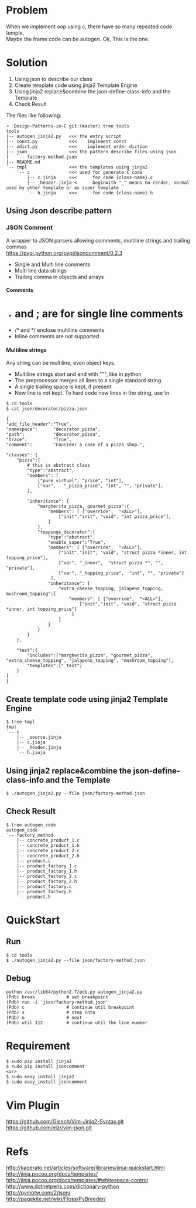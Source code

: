 # Problem

When we implement oop using c, there have so many repeated code temple,  
Maybe the frame code can be autogen. Ok, This is the one.  

# Solution

1. Using json to describe our class
2. Create template code using jinja2 Template Engine
3. Using jinja2 replace&combine the json-define-class-info and the Template
4. Check Result

The files like following:
```
➜  Design-Patterns-in-C git:(master) tree tools
tools
|-- autogen_jinja2.py   <<< the entry script
|-- const.py            <<<    implement const
|-- odict.py            <<<    implement order diction
|-- json                <<< the pattern describe files using json
|   `-- factory-method.json
|-- README.md
`-- tmpl                <<< the templates using jinja2
    `-- c               <<< used for generate C code
        |-- c.jinja     <<<      for code {class-name}.c
        |-- _header.jinja <      beginwith "_" means no-render, normal used by other template or as super template
        `-- h.jinja     <<<      for code {class-name}.h
```

## Using Json describe pattern

### JSON Comment
A wrapper to JSON parsers allowing comments, multiline strings and trailing commas  
https://pypi.python.org/pypi/jsoncomment/0.2.3  
- Single and Multi line comments
- Multi line data strings
- Trailing comma in objects and arrays

#### Comments

- # and ; are for single line comments
- /* and */ enclose multiline comments
- Inline comments are not supported

#### Multiline strings

Any string can be multiline, even object keys.

- Multiline strings start and end with """, like in python
- The preprocessor merges all lines to a single standard string
- A single trailing space is kept, if present
- New line is not kept. To hard code new lines in the string, use \\n

```
$ cd tools  
$ cat json/decorator/pizza.json  

{
"add_file_header":"True",
"namespace":      "decorator_pizza",
"path":           "decorator_pizza",
"trace":          "True",
"comment":        "Consider a case of a pizza shop.",

"classes": {
	"pizza":{
		# this is abstract class
		"type":"abstract",
		"members": [
			["pure_virtual", "price", "int"],
			["var",   "_pizza_price", "int", "", "private"],
		],

		"inheritance": {
			"margherita_pizza, gourmet_pizza":{
				"members": [ ["override",  "<ALL>"],
					["init","init", "void", "int pizza_price"],
				]
			},
			"toppings_decorator":{
				"type":"abstract",
				"enable_super":"True",
				"members": [ ["override",  "<ALL>"],
					["init","init", "void", "struct pizza *inner, int topping_price"],
					["var", "_inner",  "struct pizza *", "", "private"],
					["var", "_topping_price",  "int", "", "private"]
				 ],
				"inheritance": {
					"extra_cheese_topping, jalapeno_topping, mushroom_topping":{
						"members": [ ["override",  "<ALL>"],
							["init","init", "void", "struct pizza *inner, int topping_price"]
						 ]
					}
				}
			}
		}
	},

	"test":{
		"includes":["margherita_pizza", "gourmet_pizza", "extra_cheese_topping", "jalapeno_topping", "mushroom_topping"],
		"templates":["_test"]
	}
}
}

```

## Create template code using jinja2 Template Engine

```
$ tree tmpl       
tmpl
`-- c
    |-- _source.jinja
    |-- c.jinja
    |-- _header.jinja
    `-- h.jinja
```

## Using jinja2 replace&combine the json-define-class-info and the Template

```
$ ./autogen_jinja2.py --file json/factory-method.json 
```

## Check Result

```
$ tree autogen_code 
autogen_code
`-- factory_method
    |-- concrete_product_1.c
    |-- concrete_product_1.h
    |-- concrete_product_2.c
    |-- concrete_product_2.h
    |-- product.c
    |-- product_factory_1.c
    |-- product_factory_1.h
    |-- product_factory_2.c
    |-- product_factory_2.h
    |-- product_factory.c
    |-- product_factory.h
    `-- product.h
```

# QuickStart

## Run

```
$ cd tools  
$ ./autogen_jinja2.py --file json/factory-method.json  
```

## Debug

```
python /usr/lib64/python2.7/pdb.py autogen_jinja2.py  
(Pdb) break            # set breakpoint  
(Pdb) run -i 'json/factory-method.json'  
(Pdb) c                # continue util breakpoint  
(Pdb) s                # step into  
(Pdb) n                # next  
(Pdb) util 112         # continue util the line number  
```

# Requirement

```
$ sudo pip install jinja2  
$ sudo pip install jsoncomment
<or>
$ sudo easy_install jinja2
$ sudo easy_install jsoncomment
```

# Vim Plugin

https://github.com/Glench/Vim-Jinja2-Syntax.git  
https://github.com/elzr/vim-json.git  

# Refs

http://kagerato.net/articles/software/libraries/jinja-quickstart.html  
http://jinja.pocoo.org/docs/templates/  
http://jinja.pocoo.org/docs/templates/#whitespace-control  
http://www.dotnetperls.com/dictionary-python  
http://pymotw.com/2/json/  
http://pagekite.net/wiki/Floss/PyBreeder/  
